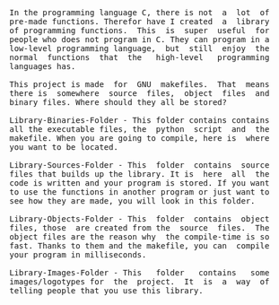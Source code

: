 
<pre>
In the programming language C, there is not  a  lot  of
pre-made functions. Therefor have I created  a  library
of programming functions.  This  is  super  useful  for
people who does not program in C. They can program in a
low-level programming language,  but  still  enjoy  the
normal  functions  that  the   high-level   programming
languages has.

This project is made  for  GNU  makefiles.  That  means
there is  somewhere  source  files,  object  files  and
binary files. Where should they all be stored?

Library-Binaries-Folder - This folder contains contains
all the executable files, the  python  script  and  the
makefile. When you are going to compile, here is  where
you want to be located.

Library-Sources-Folder - This  folder  contains  source
files that builds up the library. It is  here  all  the
code is written and your program is stored. If you want
to use the functions in another program or just want to
see how they are made, you will look in this folder.

Library-Objects-Folder - This  folder  contains  object
files, those  are created from the  source  files.  The
object files are the reason why  the compile-time is so
fast. Thanks to them and the makefile, you can  compile
your program in milliseconds.

Library-Images-Folder - This   folder   contains   some
images/logotypes for  the  project.  It  is  a  way  of
telling people that you use this library.
</pre>
